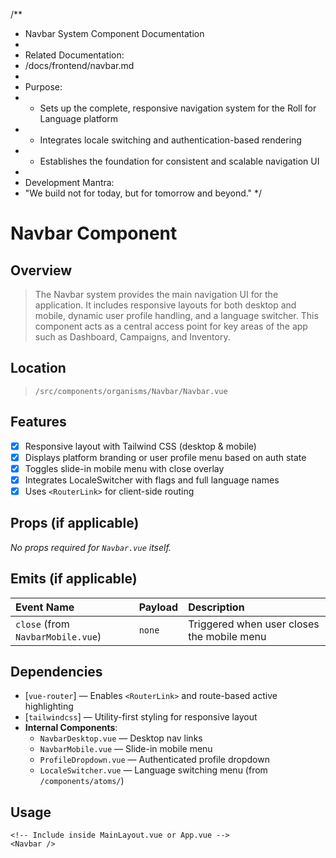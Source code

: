 /**
 * Navbar System Component Documentation
 * 
 * Related Documentation:
 * /docs/frontend/navbar.md
 * 
 * Purpose:
 * - Sets up the complete, responsive navigation system for the Roll for Language platform
 * - Integrates locale switching and authentication-based rendering
 * - Establishes the foundation for consistent and scalable navigation UI
 * 
 * Development Mantra:
 * "We build not for today, but for tomorrow and beyond."
 */

# Navbar Component

## Overview
> The Navbar system provides the main navigation UI for the application. It includes responsive layouts for both desktop and mobile, dynamic user profile handling, and a language switcher. This component acts as a central access point for key areas of the app such as Dashboard, Campaigns, and Inventory.

## Location
> `/src/components/organisms/Navbar/Navbar.vue`

## Features
- [x] Responsive layout with Tailwind CSS (desktop & mobile)
- [x] Displays platform branding or user profile menu based on auth state
- [x] Toggles slide-in mobile menu with close overlay
- [x] Integrates LocaleSwitcher with flags and full language names
- [x] Uses `<RouterLink>` for client-side routing

## Props (if applicable)
_No props required for `Navbar.vue` itself._

## Emits (if applicable)
| Event Name | Payload | Description |
|:-----------|:--------|:------------|
| `close` (from `NavbarMobile.vue`) | `none` | Triggered when user closes the mobile menu |

## Dependencies
- [`vue-router`] — Enables `<RouterLink>` and route-based active highlighting
- [`tailwindcss`] — Utility-first styling for responsive layout
- **Internal Components**:
  - `NavbarDesktop.vue` — Desktop nav links
  - `NavbarMobile.vue` — Slide-in mobile menu
  - `ProfileDropdown.vue` — Authenticated profile dropdown
  - `LocaleSwitcher.vue` — Language switching menu (from `/components/atoms/`)

## Usage
```vue
<!-- Include inside MainLayout.vue or App.vue -->
<Navbar />
